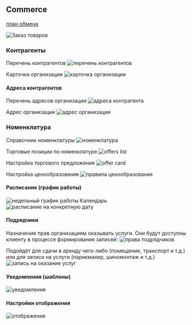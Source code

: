 ## Commerce

[план обмена](https://github.com/badhitman/DesignerApp/blob/main/CommerceService/INTEGRATION.md)

![Заказ товаров](img/create-order.png)

### Контрагенты

Перечень контрагентов
![перечень контрагентов](img/organizations-list.png)

Карточка организации
![карточка организации](img/organization-card.png)

#### Адреса контрагентов

Перечень адресов организации
![адреса контрагента](img/addressess-list-for-organization.png)

Адрес организации
![адрес организации](img/address-for-organization.png)

### Номенклатура

Справочник номенклатуры
![номенклатура](img/nomenclature-list.png)

Торговые позиции по номенклатуре
![offers list](img/nomenclature-offers-list.png)

Настройка торгового предложения
![offer card](img/nomenclature-offer-card.png)

Настройка ценообразования
![правила ценообразования](img/nomenclature-offers-prices-rules.png)

#### Расписание (график работы)
![недельный график работы](img/work-schedule-weekly.png)
Календарь
![расписание на конкретную дату](img/work-schedule-calendar.png)

#### Подрядчики
Назначение прав организациям оказывать услуги. Они будут доступны клиенту в процессе формирования записей:
![права подрядчиков](img/contractors-manage.png)

Подойдёт для сдачи в аренду чего-либо (помещение, транспорт и т.д.) или для записи на услуги (парикмахер, шиномонтаж и т.д.)
![запись на оказание услуг](img/records-of-contractors-create.png)


#### Уведомления (шаблоны)
![уведомления](img/notify-templates.png)

#### Настройки отображения
![отображение](img/views-config-other.png)
